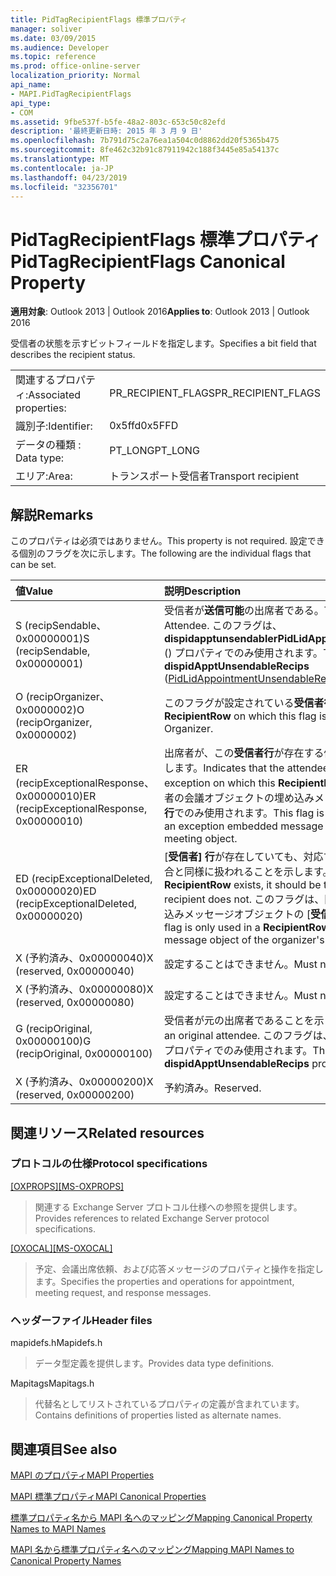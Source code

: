 ```yaml
---
title: PidTagRecipientFlags 標準プロパティ
manager: soliver
ms.date: 03/09/2015
ms.audience: Developer
ms.topic: reference
ms.prod: office-online-server
localization_priority: Normal
api_name:
- MAPI.PidTagRecipientFlags
api_type:
- COM
ms.assetid: 9fbe537f-b5fe-48a2-803c-653c50c82efd
description: '最終更新日時: 2015 年 3 月 9 日'
ms.openlocfilehash: 7b791d75c2a76ea1a504c0d8862dd20f5365b475
ms.sourcegitcommit: 8fe462c32b91c87911942c188f3445e85a54137c
ms.translationtype: MT
ms.contentlocale: ja-JP
ms.lasthandoff: 04/23/2019
ms.locfileid: "32356701"
---
```

# <a name="pidtagrecipientflags-canonical-property"></a><span data-ttu-id="0a807-103">PidTagRecipientFlags 標準プロパティ</span><span class="sxs-lookup"><span data-stu-id="0a807-103">PidTagRecipientFlags Canonical Property</span></span>

  
  
<span data-ttu-id="0a807-104">**適用対象**: Outlook 2013 | Outlook 2016</span><span class="sxs-lookup"><span data-stu-id="0a807-104">**Applies to**: Outlook 2013 | Outlook 2016</span></span> 
  
<span data-ttu-id="0a807-105">受信者の状態を示すビットフィールドを指定します。</span><span class="sxs-lookup"><span data-stu-id="0a807-105">Specifies a bit field that describes the recipient status.</span></span>
  
|||
|:-----|:-----|
|<span data-ttu-id="0a807-106">関連するプロパティ:</span><span class="sxs-lookup"><span data-stu-id="0a807-106">Associated properties:</span></span>  <br/> |<span data-ttu-id="0a807-107">PR_RECIPIENT_FLAGS</span><span class="sxs-lookup"><span data-stu-id="0a807-107">PR_RECIPIENT_FLAGS</span></span>  <br/> |
|<span data-ttu-id="0a807-108">識別子:</span><span class="sxs-lookup"><span data-stu-id="0a807-108">Identifier:</span></span>  <br/> |<span data-ttu-id="0a807-109">0x5ffd</span><span class="sxs-lookup"><span data-stu-id="0a807-109">0x5FFD</span></span>  <br/> |
|<span data-ttu-id="0a807-110">データの種類 : </span><span class="sxs-lookup"><span data-stu-id="0a807-110">Data type:</span></span>  <br/> |<span data-ttu-id="0a807-111">PT_LONG</span><span class="sxs-lookup"><span data-stu-id="0a807-111">PT_LONG</span></span>  <br/> |
|<span data-ttu-id="0a807-112">エリア:</span><span class="sxs-lookup"><span data-stu-id="0a807-112">Area:</span></span>  <br/> |<span data-ttu-id="0a807-113">トランスポート受信者</span><span class="sxs-lookup"><span data-stu-id="0a807-113">Transport recipient</span></span>  <br/> |
   
## <a name="remarks"></a><span data-ttu-id="0a807-114">解説</span><span class="sxs-lookup"><span data-stu-id="0a807-114">Remarks</span></span>

<span data-ttu-id="0a807-115">このプロパティは必須ではありません。</span><span class="sxs-lookup"><span data-stu-id="0a807-115">This property is not required.</span></span> <span data-ttu-id="0a807-116">設定できる個別のフラグを次に示します。</span><span class="sxs-lookup"><span data-stu-id="0a807-116">The following are the individual flags that can be set.</span></span>
  
|<span data-ttu-id="0a807-117">**値**</span><span class="sxs-lookup"><span data-stu-id="0a807-117">**Value**</span></span>|<span data-ttu-id="0a807-118">**説明**</span><span class="sxs-lookup"><span data-stu-id="0a807-118">**Description**</span></span>|
|:-----|:-----|
|<span data-ttu-id="0a807-119">S (recipSendable、0x00000001)</span><span class="sxs-lookup"><span data-stu-id="0a807-119">S (recipSendable, 0x00000001)</span></span>  <br/> |<span data-ttu-id="0a807-120">受信者が**送信可能**の出席者である。</span><span class="sxs-lookup"><span data-stu-id="0a807-120">The recipient is a **Sendable** Attendee.</span></span> <span data-ttu-id="0a807-121">このフラグは、 **dispidapptunsendablerPidLidAppointmentUnsendableRecipients** ([](pidlidappointmentunsendablerecipients-canonical-property.md)) プロパティでのみ使用されます。</span><span class="sxs-lookup"><span data-stu-id="0a807-121">This flag is only used in the **dispidApptUnsendableRecips** ([PidLidAppointmentUnsendableRecipients](pidlidappointmentunsendablerecipients-canonical-property.md)) property.</span></span>  <br/> |
|<span data-ttu-id="0a807-122">O (recipOrganizer、0x0000002)</span><span class="sxs-lookup"><span data-stu-id="0a807-122">O (recipOrganizer, 0x0000002)</span></span>  <br/> |<span data-ttu-id="0a807-123">このフラグが設定されている**受信者行**は、会議開催者を表します。</span><span class="sxs-lookup"><span data-stu-id="0a807-123">The **RecipientRow** on which this flag is set represents the meeting Organizer.</span></span>  <br/> |
|<span data-ttu-id="0a807-124">ER (recipExceptionalResponse、0x00000010)</span><span class="sxs-lookup"><span data-stu-id="0a807-124">ER (recipExceptionalResponse, 0x00000010)</span></span>  <br/> |<span data-ttu-id="0a807-125">出席者が、この**受信者行**が存在する例外の応答を受け取ったことを示します。</span><span class="sxs-lookup"><span data-stu-id="0a807-125">Indicates that the attendee gave a response for the exception on which this **RecipientRow** resides.</span></span> <span data-ttu-id="0a807-126">このフラグは、開催者の会議オブジェクトの埋め込みメッセージオブジェクトの [**受信者] 行**でのみ使用されます。</span><span class="sxs-lookup"><span data-stu-id="0a807-126">This flag is only used in a **RecipientRow** of an exception embedded message object of the organizer's meeting object.</span></span>  <br/> |
|<span data-ttu-id="0a807-127">ED (recipExceptionalDeleted, 0x00000020)</span><span class="sxs-lookup"><span data-stu-id="0a807-127">ED (recipExceptionalDeleted, 0x00000020)</span></span>  <br/> |<span data-ttu-id="0a807-128">[**受信者] 行**が存在していても、対応する受信者が指定されていない場合と同様に扱われることを示します。</span><span class="sxs-lookup"><span data-stu-id="0a807-128">Indicates that although the **RecipientRow** exists, it should be treated as if the corresponding recipient does not.</span></span> <span data-ttu-id="0a807-129">このフラグは、開催者の会議オブジェクトの埋め込みメッセージオブジェクトの [**受信者] 行**でのみ使用されます。</span><span class="sxs-lookup"><span data-stu-id="0a807-129">This flag is only used in a **RecipientRow** of an exception embedded message object of the organizer's meeting object.</span></span>  <br/> |
|<span data-ttu-id="0a807-130">X (予約済み、0x00000040)</span><span class="sxs-lookup"><span data-stu-id="0a807-130">X (reserved, 0x00000040)</span></span>  <br/> |<span data-ttu-id="0a807-131">設定することはできません。</span><span class="sxs-lookup"><span data-stu-id="0a807-131">Must not be set.</span></span>  <br/> |
|<span data-ttu-id="0a807-132">X (予約済み、0x00000080)</span><span class="sxs-lookup"><span data-stu-id="0a807-132">X (reserved, 0x00000080)</span></span>  <br/> |<span data-ttu-id="0a807-133">設定することはできません。</span><span class="sxs-lookup"><span data-stu-id="0a807-133">Must not be set.</span></span>  <br/> |
|<span data-ttu-id="0a807-134">G (recipOriginal, 0x00000100)</span><span class="sxs-lookup"><span data-stu-id="0a807-134">G (recipOriginal, 0x00000100)</span></span>  <br/> |<span data-ttu-id="0a807-135">受信者が元の出席者であることを示します。</span><span class="sxs-lookup"><span data-stu-id="0a807-135">Indicates the recipient is an original attendee.</span></span> <span data-ttu-id="0a807-136">このフラグは、 **dispidapptunsendablerな ps**プロパティでのみ使用されます。</span><span class="sxs-lookup"><span data-stu-id="0a807-136">This flag is only used in the **dispidApptUnsendableRecips** property.</span></span>  <br/> |
|<span data-ttu-id="0a807-137">X (予約済み、0x00000200)</span><span class="sxs-lookup"><span data-stu-id="0a807-137">X (reserved, 0x00000200)</span></span>  <br/> |<span data-ttu-id="0a807-138">予約済み。</span><span class="sxs-lookup"><span data-stu-id="0a807-138">Reserved.</span></span>  <br/> |
   
## <a name="related-resources"></a><span data-ttu-id="0a807-139">関連リソース</span><span class="sxs-lookup"><span data-stu-id="0a807-139">Related resources</span></span>

### <a name="protocol-specifications"></a><span data-ttu-id="0a807-140">プロトコルの仕様</span><span class="sxs-lookup"><span data-stu-id="0a807-140">Protocol specifications</span></span>

<span data-ttu-id="0a807-141">[[OXPROPS]](https://msdn.microsoft.com/library/f6ab1613-aefe-447d-a49c-18217230b148%28Office.15%29.aspx)</span><span class="sxs-lookup"><span data-stu-id="0a807-141">[[MS-OXPROPS]](https://msdn.microsoft.com/library/f6ab1613-aefe-447d-a49c-18217230b148%28Office.15%29.aspx)</span></span>
  
> <span data-ttu-id="0a807-142">関連する Exchange Server プロトコル仕様への参照を提供します。</span><span class="sxs-lookup"><span data-stu-id="0a807-142">Provides references to related Exchange Server protocol specifications.</span></span>
    
<span data-ttu-id="0a807-143">[[OXOCAL]](https://msdn.microsoft.com/library/09861fde-c8e4-4028-9346-e7c214cfdba1%28Office.15%29.aspx)</span><span class="sxs-lookup"><span data-stu-id="0a807-143">[[MS-OXOCAL]](https://msdn.microsoft.com/library/09861fde-c8e4-4028-9346-e7c214cfdba1%28Office.15%29.aspx)</span></span>
  
> <span data-ttu-id="0a807-144">予定、会議出席依頼、および応答メッセージのプロパティと操作を指定します。</span><span class="sxs-lookup"><span data-stu-id="0a807-144">Specifies the properties and operations for appointment, meeting request, and response messages.</span></span>
    
### <a name="header-files"></a><span data-ttu-id="0a807-145">ヘッダーファイル</span><span class="sxs-lookup"><span data-stu-id="0a807-145">Header files</span></span>

<span data-ttu-id="0a807-146">mapidefs.h</span><span class="sxs-lookup"><span data-stu-id="0a807-146">Mapidefs.h</span></span>
  
> <span data-ttu-id="0a807-147">データ型定義を提供します。</span><span class="sxs-lookup"><span data-stu-id="0a807-147">Provides data type definitions.</span></span>
    
<span data-ttu-id="0a807-148">Mapitags</span><span class="sxs-lookup"><span data-stu-id="0a807-148">Mapitags.h</span></span>
  
> <span data-ttu-id="0a807-149">代替名としてリストされているプロパティの定義が含まれています。</span><span class="sxs-lookup"><span data-stu-id="0a807-149">Contains definitions of properties listed as alternate names.</span></span>
    
## <a name="see-also"></a><span data-ttu-id="0a807-150">関連項目</span><span class="sxs-lookup"><span data-stu-id="0a807-150">See also</span></span>



[<span data-ttu-id="0a807-151">MAPI のプロパティ</span><span class="sxs-lookup"><span data-stu-id="0a807-151">MAPI Properties</span></span>](mapi-properties.md)
  
[<span data-ttu-id="0a807-152">MAPI 標準プロパティ</span><span class="sxs-lookup"><span data-stu-id="0a807-152">MAPI Canonical Properties</span></span>](mapi-canonical-properties.md)
  
[<span data-ttu-id="0a807-153">標準プロパティ名から MAPI 名へのマッピング</span><span class="sxs-lookup"><span data-stu-id="0a807-153">Mapping Canonical Property Names to MAPI Names</span></span>](mapping-canonical-property-names-to-mapi-names.md)
  
[<span data-ttu-id="0a807-154">MAPI 名から標準プロパティ名へのマッピング</span><span class="sxs-lookup"><span data-stu-id="0a807-154">Mapping MAPI Names to Canonical Property Names</span></span>](mapping-mapi-names-to-canonical-property-names.md)

